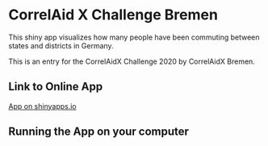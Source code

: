 # CorrelAid X Challenge Bremen

This shiny app visualizes how many people have been commuting between states and districts in Germany. 

This is an entry for the CorrelAidX Challenge 2020 by CorrelAidX Bremen.


## Link to Online App

[App on shinyapps.io](https://long39ng.shinyapps.io/pendlerstat_de/)

## Running the App on your computer
